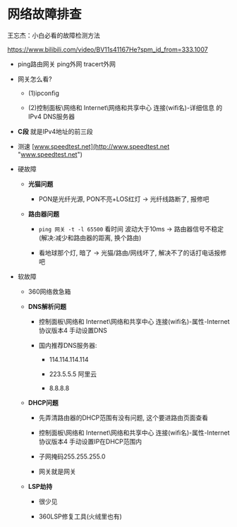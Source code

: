 # 网络故障排查

王忘杰：小白必看的故障检测方法

<https://www.bilibili.com/video/BV11s41167He?spm_id_from=333.1007>

*   ping路由网关 ping外网 tracert外网

*   网关怎么看?

    *   (1)ipconfig

    *   (2)控制面板\网络和 Internet\网络和共享中心 连接(wifi名)-详细信息 的 IPv4 DNS服务器

*   **C段** 就是IPv4地址的前三段

*   测速 [www.speedtest.net](http://www.speedtest.net "www.speedtest.net")

*   硬故障

    *   **光猫问题**

        *   PON是光纤光源, PON不亮+LOS红灯 -> 光纤线路断了, 报修吧

    *   **路由器问题**

        *   `ping 网关 -t -l 65500` 看时间 波动大于10ms -> 路由器信号不稳定(解决:减少和路由器的距离, 换个路由)

        *   看地球那个灯, 暗了 -> 光猫/路由/网线坏了, 解决不了的话打电话报修吧

*   软故障

    *   360网络救急箱

    *   **DNS解析问题**

        *   控制面板\网络和 Internet\网络和共享中心 连接(wifi名)-属性-Internet协议版本4 手动设置DNS

        *   国内推荐DNS服务器:

            *   114.114.114.114

            *   223.5.5.5 阿里云

            *   8.8.8.8

    *   **DHCP问题**

        *   先弄清路由器的DHCP范围有没有问题, 这个要进路由页面查看

        *   控制面板\网络和 Internet\网络和共享中心 连接(wifi名)-属性-Internet协议版本4 手动设置IP在DHCP范围内

        *   子网掩码255.255.255.0

        *   网关就是网关

    *   **LSP劫持**

        *   很少见

        *   360LSP修复工具(火绒里也有)
